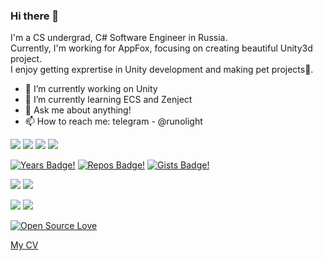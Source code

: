 ### Hi there 👋
I'm a CS undergrad, C# Software Engineer in Russia.  
Currently, I'm working for AppFox, focusing on creating beautiful Unity3d project.  
I enjoy getting exprertise in Unity development and making pet projects🎈.  
  
- 🔭 I’m currently working on Unity
- 🌱 I’m currently learning ECS and Zenject
- 💬 Ask me about anything!
- 📫 How to reach me: telegram - @runolight

[![](https://img.shields.io/badge/C%23-239120?style=for-the-badge&logo=c-sharp&logoColor=white)](https://github.com/RunoLight)
[![](https://img.shields.io/badge/Unity-100000?style=for-the-badge&logo=unity&logoColor=white)](https://github.com/RunoLight)
[![](https://img.shields.io/badge/.NET-5C2D91?style=for-the-badge&logo=.net&logoColor=white)](https://github.com/RunoLight)
[![](https://img.shields.io/badge/Amazon_AWS-232F3E?style=for-the-badge&logo=amazon-aws&logoColor=white)](https://github.com/RunoLight)

[![Years Badge!](https://badges.pufler.dev/years/runolight)](https://github.com/RunoLight)
[![Repos Badge!](https://badges.pufler.dev/repos/runolight)](https://github.com/RunoLight)
[![Gists Badge!](https://badges.pufler.dev/gists/runolight)](https://github.com/RunoLight)

[![](	https://img.shields.io/badge/Node.js-43853D?style=for-the-badge&logo=node.js&logoColor=white)](https://github.com/RunoLight)
[![](https://img.shields.io/badge/Express.js-404D59?style=for-the-badge)](https://github.com/RunoLight)

[![](https://img.shields.io/badge/PostgreSQL-316192?style=for-the-badge&logo=postgresql&logoColor=white)](https://github.com/RunoLight)
[![](https://img.shields.io/badge/MongoDB-4EA94B?style=for-the-badge&logo=mongodb&logoColor=white)](https://github.com/RunoLight)

[![Open Source Love](https://badges.frapsoft.com/os/v1/open-source.svg?v=103)](https://github.com/ellerbrock/open-source-badges/)  

[My CV](https://github.com/RunoLight/RunoLight/files/8183720/Vasily.Kuznetsov.CV.2022.pdf)
